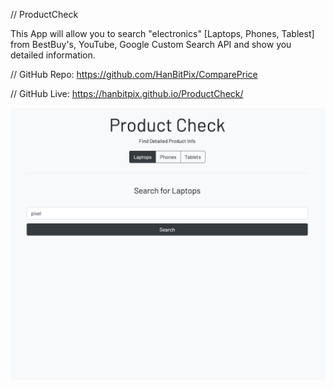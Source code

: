 // ProductCheck

This App will allow you to search "electronics" [Laptops, Phones, Tablest] from BestBuy's, YouTube, Google Custom Search API and show you detailed information.

// GitHub Repo:
https://github.com/HanBitPix/ComparePrice

// GitHub Live:
https://hanbitpix.github.io/ProductCheck/

<img src="images/Homepage.png">
